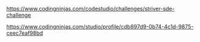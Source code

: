 https://www.codingninjas.com/codestudio/challenges/striver-sde-challenge











https://www.codingninjas.com/studio/profile/cdb897d9-0b74-4c1d-9875-ceec7eaf98bd
